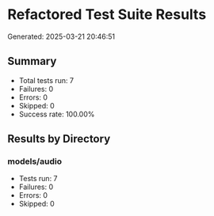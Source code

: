 # Refactored Test Suite Results

Generated: 2025-03-21 20:46:51

## Summary

- Total tests run: 7
- Failures: 0
- Errors: 0
- Skipped: 0
- Success rate: 100.00%

## Results by Directory

### models/audio

- Tests run: 7
- Failures: 0
- Errors: 0
- Skipped: 0
